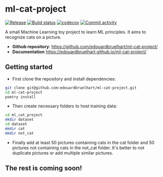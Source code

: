 # ml-cat-project

[![Release](https://img.shields.io/github/v/release/edouardbruelhart/ml-cat-project)](https://img.shields.io/github/v/release/edouardbruelhart/ml-cat-project)
[![Build status](https://img.shields.io/github/actions/workflow/status/edouardbruelhart/ml-cat-project/main.yml?branch=main)](https://github.com/edouardbruelhart/ml-cat-project/actions/workflows/main.yml?query=branch%3Amain)
[![codecov](https://codecov.io/gh/edouardbruelhart/ml-cat-project/branch/main/graph/badge.svg)](https://codecov.io/gh/edouardbruelhart/ml-cat-project)
[![Commit activity](https://img.shields.io/github/commit-activity/m/edouardbruelhart/ml-cat-project)](https://img.shields.io/github/commit-activity/m/edouardbruelhart/ml-cat-project)

A small Machine Learning toy project to learn ML principles. It aims to recognize cats on a picture.

- **Github repository**: <https://github.com/edouardbruelhart/ml-cat-project/>
- **Documentation** <https://edouardbruelhart.github.io/ml-cat-project/>

## Getting started

- First clone the repository and install dependencies:

```bash
git clone git@github.com:edouardbruelhart/ml-cat-project.git
cd ml-cat-project
poetry install
```

- Then create necessary folders to host training data:

```bash
cd ml_cat_project
mkdir dataset
cd dataset
mkdir cat
mkdir not_cat
```

- Finally add at least 50 pictures containing cats in the cat folder and 50 pictures not containing cats in the not_cat folder. It's better to not duplicate pictures or add multiple similar pictures.

## The rest is coming soon!

